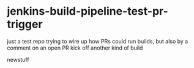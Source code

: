 # jenkins-build-pipeline-test-pr-trigger
just a test repo trying to wire up how PRs could run builds, but also by a comment on an open PR kick off another kind of build


newstuff
